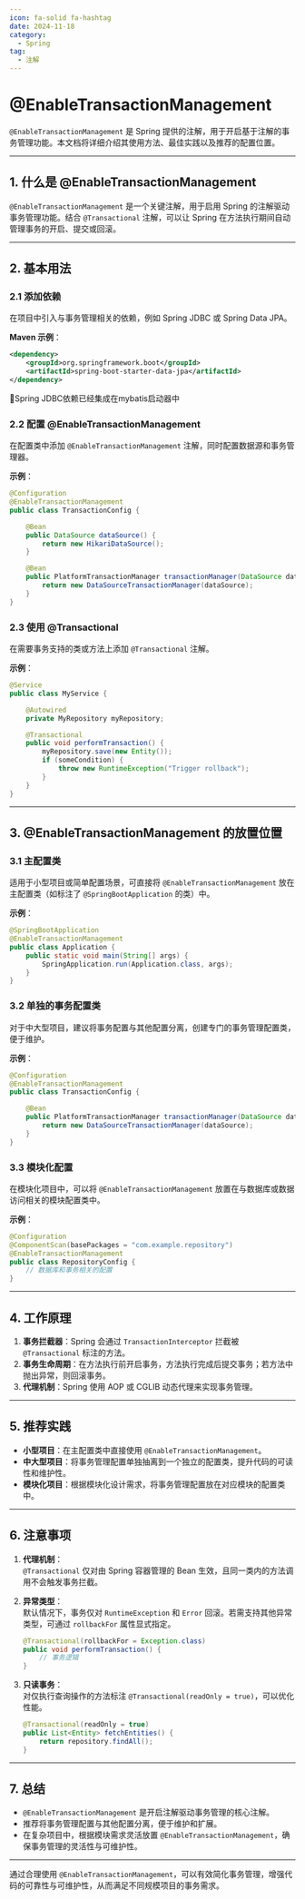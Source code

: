 ```yaml
---
icon: fa-solid fa-hashtag
date: 2024-11-18
category:
  - Spring
tag:
  - 注解
---
```

# @EnableTransactionManagement

`@EnableTransactionManagement` 是 Spring 提供的注解，用于开启基于注解的事务管理功能。本文档将详细介绍其使用方法、最佳实践以及推荐的配置位置。

---

<!-- more -->

## 1. 什么是 @EnableTransactionManagement

`@EnableTransactionManagement` 是一个关键注解，用于启用 Spring 的注解驱动事务管理功能。结合 `@Transactional` 注解，可以让 Spring 在方法执行期间自动管理事务的开启、提交或回滚。

---

## 2. 基本用法

### 2.1 添加依赖
在项目中引入与事务管理相关的依赖，例如 Spring JDBC 或 Spring Data JPA。

**Maven 示例**：

```xml
<dependency>
    <groupId>org.springframework.boot</groupId>
    <artifactId>spring-boot-starter-data-jpa</artifactId>
</dependency>
```

:green_book:Spring JDBC依赖已经集成在mybatis启动器中

### 2.2 配置 @EnableTransactionManagement

在配置类中添加 `@EnableTransactionManagement` 注解，同时配置数据源和事务管理器。

**示例**：
```java
@Configuration
@EnableTransactionManagement
public class TransactionConfig {

    @Bean
    public DataSource dataSource() {
        return new HikariDataSource();
    }

    @Bean
    public PlatformTransactionManager transactionManager(DataSource dataSource) {
        return new DataSourceTransactionManager(dataSource);
    }
}
```

### 2.3 使用 @Transactional
在需要事务支持的类或方法上添加 `@Transactional` 注解。

**示例**：
```java
@Service
public class MyService {

    @Autowired
    private MyRepository myRepository;

    @Transactional
    public void performTransaction() {
        myRepository.save(new Entity());
        if (someCondition) {
            throw new RuntimeException("Trigger rollback");
        }
    }
}
```

---

## 3. @EnableTransactionManagement 的放置位置

### 3.1 主配置类
适用于小型项目或简单配置场景，可直接将 `@EnableTransactionManagement` 放在主配置类（如标注了 `@SpringBootApplication` 的类）中。

**示例**：
```java
@SpringBootApplication
@EnableTransactionManagement
public class Application {
    public static void main(String[] args) {
        SpringApplication.run(Application.class, args);
    }
}
```

### 3.2 单独的事务配置类
对于中大型项目，建议将事务配置与其他配置分离，创建专门的事务管理配置类，便于维护。

**示例**：
```java
@Configuration
@EnableTransactionManagement
public class TransactionConfig {

    @Bean
    public PlatformTransactionManager transactionManager(DataSource dataSource) {
        return new DataSourceTransactionManager(dataSource);
    }
}
```

### 3.3 模块化配置
在模块化项目中，可以将 `@EnableTransactionManagement` 放置在与数据库或数据访问相关的模块配置类中。

**示例**：
```java
@Configuration
@ComponentScan(basePackages = "com.example.repository")
@EnableTransactionManagement
public class RepositoryConfig {
    // 数据库和事务相关的配置
}
```

---

## 4. 工作原理

1. **事务拦截器**：Spring 会通过 `TransactionInterceptor` 拦截被 `@Transactional` 标注的方法。
2. **事务生命周期**：在方法执行前开启事务，方法执行完成后提交事务；若方法中抛出异常，则回滚事务。
3. **代理机制**：Spring 使用 AOP 或 CGLIB 动态代理来实现事务管理。

---

## 5. 推荐实践

- **小型项目**：在主配置类中直接使用 `@EnableTransactionManagement`。
- **中大型项目**：将事务管理配置单独抽离到一个独立的配置类，提升代码的可读性和维护性。
- **模块化项目**：根据模块化设计需求，将事务管理配置放在对应模块的配置类中。

---

## 6. 注意事项

1. **代理机制**：  
   `@Transactional` 仅对由 Spring 容器管理的 Bean 生效，且同一类内的方法调用不会触发事务拦截。
   
2. **异常类型**：  
   默认情况下，事务仅对 `RuntimeException` 和 `Error` 回滚。若需支持其他异常类型，可通过 `rollbackFor` 属性显式指定。
   ```java
   @Transactional(rollbackFor = Exception.class)
   public void performTransaction() {
       // 事务逻辑
   }
   ```

3. **只读事务**：  
   对仅执行查询操作的方法标注 `@Transactional(readOnly = true)`，可以优化性能。
   ```java
   @Transactional(readOnly = true)
   public List<Entity> fetchEntities() {
       return repository.findAll();
   }
   ```

---

## 7. 总结

- `@EnableTransactionManagement` 是开启注解驱动事务管理的核心注解。
- 推荐将事务管理配置与其他配置分离，便于维护和扩展。
- 在复杂项目中，根据模块需求灵活放置 `@EnableTransactionManagement`，确保事务管理的灵活性与可维护性。

---

通过合理使用 `@EnableTransactionManagement`，可以有效简化事务管理，增强代码的可靠性与可维护性，从而满足不同规模项目的事务需求。